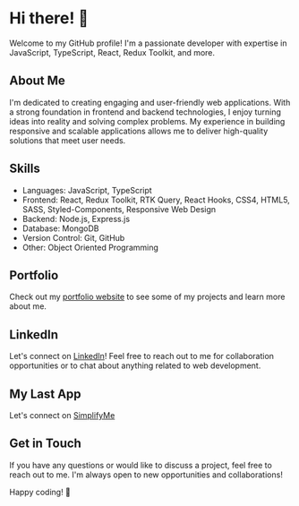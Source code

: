 <!DOCTYPE html>
<html lang="en">
<head>
</head>
<body>
  <h1>Hi there! 👋</h1>
  
  <p>Welcome to my GitHub profile! I'm a passionate developer with expertise in JavaScript, TypeScript, React, Redux Toolkit, and more.</p>
  
  <h2>About Me</h2>
  <p>I'm dedicated to creating engaging and user-friendly web applications. With a strong foundation in frontend and backend technologies, I enjoy turning ideas into reality and solving complex problems. My experience in building responsive and scalable applications allows me to deliver high-quality solutions that meet user needs.</p>
  
  <h2>Skills</h2>
  <ul>
    <li>Languages: JavaScript, TypeScript</li>
    <li>Frontend: React, Redux Toolkit, RTK Query, React Hooks, CSS4, HTML5, SASS, Styled-Components, Responsive Web Design</li>
    <li>Backend: Node.js, Express.js</li>
    <li>Database: MongoDB</li>
    <li>Version Control: Git, GitHub</li>
    <li>Other: Object Oriented Programming</li>
  </ul>
  
  <h2>Portfolio</h2>
  <p>Check out my <a href="https://elyasabdullah.netlify.app/">portfolio website</a> to see some of my projects and learn more about me.</p>
  
  <h2>LinkedIn</h2>
  <p>Let's connect on <a href="https://ye.linkedin.com/in/elyas-abdullah-abb9b1282">LinkedIn</a>! Feel free to reach out to me for collaboration opportunities or to chat about anything related to web development.</p>
  <h2>My Last App</h2>
  <p>Let's connect on <a href="https://simplify-me.vercel.app/">SimplifyMe</a></p>
  
  <h2>Get in Touch</h2>
  <p>If you have any questions or would like to discuss a project, feel free to reach out to me. I'm always open to new opportunities and collaborations!</p>
  
  <p>Happy coding! 🚀</p>
</body>
</html>

